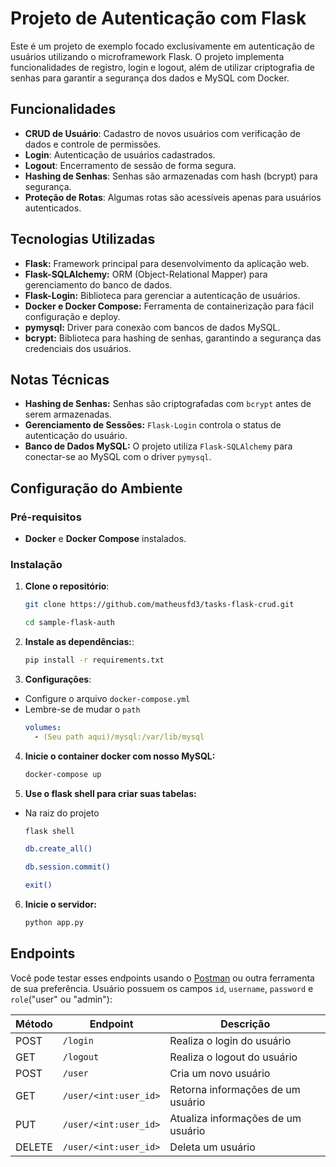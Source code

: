 # Projeto de Autenticação com Flask

Este é um projeto de exemplo focado exclusivamente em autenticação de usuários utilizando o microframework Flask. O projeto implementa funcionalidades de registro, login e logout, além de utilizar criptografia de senhas para garantir a segurança dos dados e MySQL com Docker.

## Funcionalidades

- **CRUD de Usuário**: Cadastro de novos usuários com verificação de dados e controle de permissões.
- **Login**: Autenticação de usuários cadastrados.
- **Logout**: Encerramento de sessão de forma segura.
- **Hashing de Senhas**: Senhas são armazenadas com hash (bcrypt) para segurança.
- **Proteção de Rotas**: Algumas rotas são acessíveis apenas para usuários autenticados.

## Tecnologias Utilizadas

- **Flask:** Framework principal para desenvolvimento da aplicação web.
- **Flask-SQLAlchemy:** ORM (Object-Relational Mapper) para gerenciamento do banco de dados.
- **Flask-Login:** Biblioteca para gerenciar a autenticação de usuários.
- **Docker e Docker Compose:** Ferramenta de containerização para fácil configuração e deploy.
- **pymysql:** Driver para conexão com bancos de dados MySQL.
- **bcrypt:** Biblioteca para hashing de senhas, garantindo a segurança das credenciais dos usuários.

## Notas Técnicas
- **Hashing de Senhas:** Senhas são criptografadas com `bcrypt` antes de serem armazenadas.
- **Gerenciamento de Sessões:** `Flask-Login` controla o status de autenticação do usuário.
- **Banco de Dados MySQL:** O projeto utiliza `Flask-SQLAlchemy` para conectar-se ao MySQL com o driver `pymysql`.

## Configuração do Ambiente
### Pré-requisitos
- **Docker** e **Docker Compose** instalados.

### Instalação

1. **Clone o repositório**:
   ```bash
   git clone https://github.com/matheusfd3/tasks-flask-crud.git
   
   cd sample-flask-auth
   ```
2. **Instale as dependências:**:
    ```bash
    pip install -r requirements.txt
    ```
3. **Configurações**:
- Configure o arquivo `docker-compose.yml`
- Lembre-se de mudar o `path`
    ```yml
    volumes:
      - (Seu path aqui)/mysql:/var/lib/mysql
    ```
4. **Inicie o container docker com nosso MySQL:**
    ```bash
    docker-compose up
    ```
5. **Use o flask shell para criar suas tabelas:**
- Na raiz do projeto
    ```bash
    flask shell
    ```
    ```bash
    db.create_all()
    ```
    ```bash
    db.session.commit()
    ```
    ```bash
    exit()
    ```
6. **Inicie o servidor:**
    ```bash
    python app.py
    ```

## Endpoints

Você pode testar esses endpoints usando o [Postman](https://www.postman.com/) ou outra ferramenta de sua preferência. Usuário possuem os campos `id`, `username`, `password` e `role`("user" ou "admin"):

| Método | Endpoint              | Descrição                          |
|--------|-----------------------|------------------------------------|
| POST   | `/login`              | Realiza o login do usuário         |
| GET    | `/logout`             | Realiza o logout do usuário        |
| POST   | `/user`               | Cria um novo usuário               |
| GET    | `/user/<int:user_id>` | Retorna informações de um usuário  |
| PUT    | `/user/<int:user_id>` | Atualiza informações de um usuário |
| DELETE | `/user/<int:user_id>` | Deleta um usuário                  |

